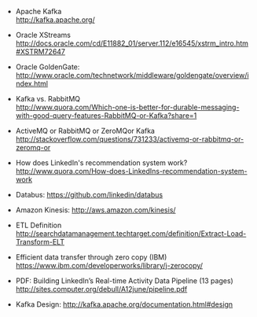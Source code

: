 * Apache Kafka
<br>http://kafka.apache.org/

* Oracle XStreams
<br> http://docs.oracle.com/cd/E11882_01/server.112/e16545/xstrm_intro.htm#XSTRM72647

* Oracle GoldenGate:
<br>http://www.oracle.com/technetwork/middleware/goldengate/overview/index.html
* Kafka vs. RabbitMQ
<br>http://www.quora.com/Which-one-is-better-for-durable-messaging-with-good-query-features-RabbitMQ-or-Kafka?share=1

* ActiveMQ or RabbitMQ or ZeroMQor Kafka
<br>http://stackoverflow.com/questions/731233/activemq-or-rabbitmq-or-zeromq-or

* How does LinkedIn's recommendation system work?
<br>http://www.quora.com/How-does-LinkedIns-recommendation-system-work

* Databus: https://github.com/linkedin/databus

* Amazon Kinesis: http://aws.amazon.com/kinesis/

* ETL Definition
<br>http://searchdatamanagement.techtarget.com/definition/Extract-Load-Transform-ELT

* Efficient data transfer through zero copy (IBM)
<br>https://www.ibm.com/developerworks/library/j-zerocopy/

* PDF: Building LinkedIn’s Real-time Activity Data Pipeline (13 pages)
<br>http://sites.computer.org/debull/A12june/pipeline.pdf

* Kafka Design: http://kafka.apache.org/documentation.html#design


